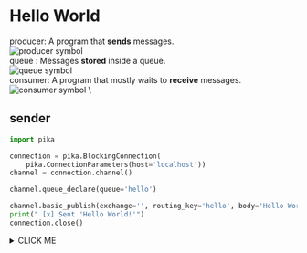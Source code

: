 # Hello World

producer: A program that **sends** messages. \
![producer symbol]() \
queue : Messages **stored** inside a queue. \
![queue symbol]() \
consumer:  A program that mostly waits to **receive** messages. \
![consumer symbol]() \

## sender
```python
import pika

connection = pika.BlockingConnection(
    pika.ConnectionParameters(host='localhost'))
channel = connection.channel()

channel.queue_declare(queue='hello')

channel.basic_publish(exchange='', routing_key='hello', body='Hello World!')
print(" [x] Sent 'Hello World!'")
connection.close()
```

<details><summary>CLICK ME</summary>
<p>

#### We can hide anything, even code!

    ```ruby
      puts "Hello World"
    ```

</p>
</details>